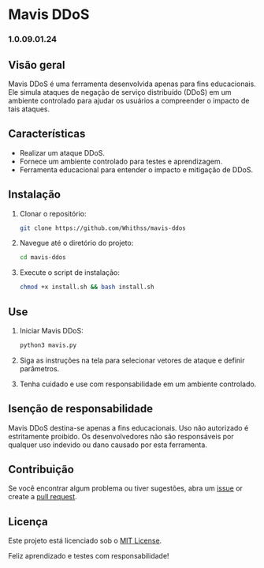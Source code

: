 # Mavis DDoS
### 1.0.09.01.24

## Visão geral

Mavis DDoS é uma ferramenta desenvolvida apenas para fins educacionais. Ele simula ataques de negação de serviço distribuído (DDoS) em um ambiente controlado para ajudar os usuários a compreender o impacto de tais ataques.

## Características

- Realizar um ataque DDoS.
- Fornece um ambiente controlado para testes e aprendizagem.
- Ferramenta educacional para entender o impacto e mitigação de DDoS.

## Instalação

1. Clonar o repositório:

    ```bash
    git clone https://github.com/Whithss/mavis-ddos
    ```

2. Navegue até o diretório do projeto:

    ```bash
    cd mavis-ddos
    ```

3. Execute o script de instalação:

    ```bash
    chmod +x install.sh && bash install.sh
    ```

## Use

1. Iniciar Mavis DDoS:

    ```bash
    python3 mavis.py
    ```

2. Siga as instruções na tela para selecionar vetores de ataque e definir parâmetros.

3. Tenha cuidado e use com responsabilidade em um ambiente controlado.

## Isenção de responsabilidade

Mavis DDoS destina-se apenas a fins educacionais. Uso não autorizado é estritamente proibido. Os desenvolvedores não são responsáveis por qualquer uso indevido ou dano causado por esta ferramenta.

## Contribuição

Se você encontrar algum problema ou tiver sugestões, abra um [issue](https://github.com/Whithss/mavis-ddos/issues) or create a [pull request](https://github.com/Whithss/mavis-ddos/pulls).

## Licença

Este projeto está licenciado sob o [MIT License](LICENSE).

Feliz aprendizado e testes com responsabilidade!
